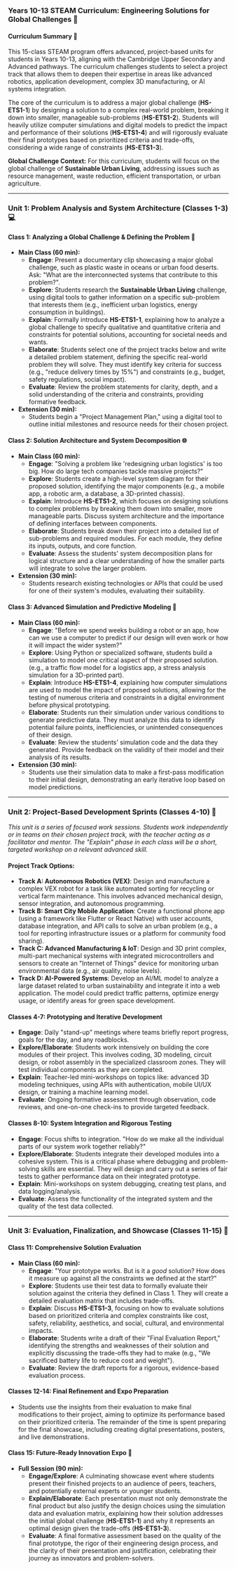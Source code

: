 ### **Years 10-13 STEAM Curriculum: Engineering Solutions for Global Challenges** 🚀

#### **Curriculum Summary** 🌟
This 15-class STEAM program offers advanced, project-based units for students in Years 10-13, aligning with the Cambridge Upper Secondary and Advanced pathways. The curriculum challenges students to select a project track that allows them to deepen their expertise in areas like advanced robotics, application development, complex 3D manufacturing, or AI systems integration.

The core of the curriculum is to address a major global challenge (**HS-ETS1-1**) by designing a solution to a complex real-world problem, breaking it down into smaller, manageable sub-problems (**HS-ETS1-2**). Students will heavily utilize computer simulations and digital models to predict the impact and performance of their solutions (**HS-ETS1-4**) and will rigorously evaluate their final prototypes based on prioritized criteria and trade-offs, considering a wide range of constraints (**HS-ETS1-3**).

**Global Challenge Context:** For this curriculum, students will focus on the global challenge of **Sustainable Urban Living**, addressing issues such as resource management, waste reduction, efficient transportation, or urban agriculture.

---

### **Unit 1: Problem Analysis and System Architecture (Classes 1-3)** 💻

#### **Class 1: Analyzing a Global Challenge & Defining the Problem** 🧩
*   **Main Class (60 min):**
    *   **Engage**: Present a documentary clip showcasing a major global challenge, such as plastic waste in oceans or urban food deserts. Ask: "What are the interconnected systems that contribute to this problem?".
    *   **Explore**: Students research the **Sustainable Urban Living** challenge, using digital tools to gather information on a specific sub-problem that interests them (e.g., inefficient urban logistics, energy consumption in buildings).
    *   **Explain**: Formally introduce **HS-ETS1-1**, explaining how to analyze a global challenge to specify qualitative and quantitative criteria and constraints for potential solutions, accounting for societal needs and wants.
    *   **Elaborate**: Students select one of the project tracks below and write a detailed problem statement, defining the specific real-world problem they will solve. They must identify key criteria for success (e.g., "reduce delivery times by 15%") and constraints (e.g., budget, safety regulations, social impact).
    *   **Evaluate**: Review the problem statements for clarity, depth, and a solid understanding of the criteria and constraints, providing formative feedback.
*   **Extension (30 min):**
    *   Students begin a "Project Management Plan," using a digital tool to outline initial milestones and resource needs for their chosen project.

#### **Class 2: Solution Architecture and System Decomposition** 🌐
*   **Main Class (60 min):**
    *   **Engage**: "Solving a problem like 'redesigning urban logistics' is too big. How do large tech companies tackle massive projects?"
    *   **Explore**: Students create a high-level system diagram for their proposed solution, identifying the major components (e.g., a mobile app, a robotic arm, a database, a 3D-printed chassis).
    *   **Explain**: Introduce **HS-ETS1-2**, which focuses on designing solutions to complex problems by breaking them down into smaller, more manageable parts. Discuss system architecture and the importance of defining interfaces between components.
    *   **Elaborate**: Students break down their project into a detailed list of sub-problems and required modules. For each module, they define its inputs, outputs, and core function.
    *   **Evaluate**: Assess the students' system decomposition plans for logical structure and a clear understanding of how the smaller parts will integrate to solve the larger problem.
*   **Extension (30 min):**
    *   Students research existing technologies or APIs that could be used for one of their system's modules, evaluating their suitability.

#### **Class 3: Advanced Simulation and Predictive Modeling** 🧊
*   **Main Class (60 min):**
    *   **Engage**: "Before we spend weeks building a robot or an app, how can we use a computer to predict if our design will even work or how it will impact the wider system?"
    *   **Explore**: Using Python or specialized software, students build a simulation to model one critical aspect of their proposed solution. (e.g., a traffic flow model for a logistics app, a stress analysis simulation for a 3D-printed part).
    *   **Explain**: Introduce **HS-ETS1-4**, explaining how computer simulations are used to model the impact of proposed solutions, allowing for the testing of numerous criteria and constraints in a digital environment before physical prototyping.
    *   **Elaborate**: Students run their simulation under various conditions to generate predictive data. They must analyze this data to identify potential failure points, inefficiencies, or unintended consequences of their design.
    *   **Evaluate**: Review the students' simulation code and the data they generated. Provide feedback on the validity of their model and their analysis of its results.
*   **Extension (30 min):**
    *   Students use their simulation data to make a first-pass modification to their initial design, demonstrating an early iterative loop based on model predictions.

---

### **Unit 2: Project-Based Development Sprints (Classes 4-10)** 🤖

*This unit is a series of focused work sessions. Students work independently or in teams on their chosen project track, with the teacher acting as a facilitator and mentor. The "Explain" phase in each class will be a short, targeted workshop on a relevant advanced skill.*

#### **Project Track Options:**
*   **Track A: Autonomous Robotics (VEX)**: Design and manufacture a complex VEX robot for a task like automated sorting for recycling or vertical farm maintenance. This involves advanced mechanical design, sensor integration, and autonomous programming.
*   **Track B: Smart City Mobile Application**: Create a functional phone app (using a framework like Flutter or React Native) with user accounts, database integration, and API calls to solve an urban problem (e.g., a tool for reporting infrastructure issues or a platform for community food sharing).
*   **Track C: Advanced Manufacturing & IoT**: Design and 3D print complex, multi-part mechanical systems with integrated microcontrollers and sensors to create an "Internet of Things" device for monitoring urban environmental data (e.g., air quality, noise levels).
*   **Track D: AI-Powered Systems**: Develop an AI/ML model to analyze a large dataset related to urban sustainability and integrate it into a web application. The model could predict traffic patterns, optimize energy usage, or identify areas for green space development.

#### **Classes 4-7: Prototyping and Iterative Development**
*   **Engage**: Daily "stand-up" meetings where teams briefly report progress, goals for the day, and any roadblocks.
*   **Explore/Elaborate**: Students work intensively on building the core modules of their project. This involves coding, 3D modeling, circuit design, or robot assembly in the specialized classroom zones. They will test individual components as they are completed.
*   **Explain**: Teacher-led mini-workshops on topics like: advanced 3D modeling techniques, using APIs with authentication, mobile UI/UX design, or training a machine learning model.
*   **Evaluate**: Ongoing formative assessment through observation, code reviews, and one-on-one check-ins to provide targeted feedback.

#### **Classes 8-10: System Integration and Rigorous Testing**
*   **Engage**: Focus shifts to integration. "How do we make all the individual parts of our system work together reliably?"
*   **Explore/Elaborate**: Students integrate their developed modules into a cohesive system. This is a critical phase where debugging and problem-solving skills are essential. They will design and carry out a series of fair tests to gather performance data on their integrated prototype.
*   **Explain**: Mini-workshops on system debugging, creating test plans, and data logging/analysis.
*   **Evaluate**: Assess the functionality of the integrated system and the quality of the test data collected.

---

### **Unit 3: Evaluation, Finalization, and Showcase (Classes 11-15)** 🔧

#### **Class 11: Comprehensive Solution Evaluation**
*   **Main Class (60 min):**
    *   **Engage**: "Your prototype works. But is it a *good* solution? How does it measure up against all the constraints we defined at the start?"
    *   **Explore**: Students use their test data to formally evaluate their solution against the criteria they defined in Class 1. They will create a detailed evaluation matrix that includes trade-offs.
    *   **Explain**: Discuss **HS-ETS1-3**, focusing on how to evaluate solutions based on prioritized criteria and complex constraints like cost, safety, reliability, aesthetics, and social, cultural, and environmental impacts.
    *   **Elaborate**: Students write a draft of their "Final Evaluation Report," identifying the strengths and weaknesses of their solution and explicitly discussing the trade-offs they had to make (e.g., "We sacrificed battery life to reduce cost and weight").
    *   **Evaluate**: Review the draft reports for a rigorous, evidence-based evaluation process.

#### **Classes 12-14: Final Refinement and Expo Preparation**
*   Students use the insights from their evaluation to make final modifications to their project, aiming to optimize its performance based on their prioritized criteria. The remainder of the time is spent preparing for the final showcase, including creating digital presentations, posters, and live demonstrations.

#### **Class 15: Future-Ready Innovation Expo** 🎉
*   **Full Session (90 min):**
    *   **Engage/Explore**: A culminating showcase event where students present their finished projects to an audience of peers, teachers, and potentially external experts or younger students.
    *   **Explain/Elaborate**: Each presentation must not only demonstrate the final product but also justify the design choices using the simulation data and evaluation matrix, explaining how their solution addresses the initial global challenge (**HS-ETS1-1**) and why it represents an optimal design given the trade-offs (**HS-ETS1-3**).
    *   **Evaluate**: A final formative assessment based on the quality of the final prototype, the rigor of their engineering design process, and the clarity of their presentation and justification, celebrating their journey as innovators and problem-solvers.